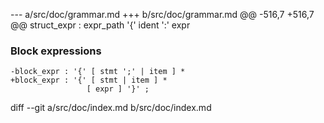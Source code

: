 --- a/src/doc/grammar.md
+++ b/src/doc/grammar.md
@@ -516,7 +516,7 @@ struct_expr : expr_path '{' ident ':' expr
 ### Block expressions
 
 ```antlr
-block_expr : '{' [ stmt ';' | item ] *
+block_expr : '{' [ stmt | item ] *
                  [ expr ] '}' ;
 ```
 
diff --git a/src/doc/index.md b/src/doc/index.md
